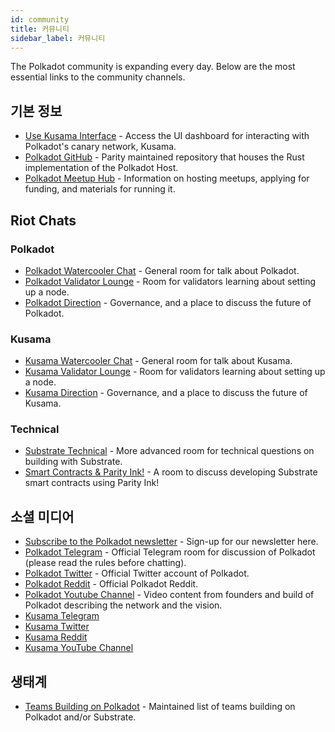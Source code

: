 ```yaml
---
id: community
title: 커뮤니티
sidebar_label: 커뮤니티
---
```


The Polkadot community is expanding every day. Below are the most essential links to the community channels.

## 기본 정보

- [Use Kusama Interface](https://polkadot.js.org/apps/#/explorer) - Access the UI dashboard for interacting with Polkadot's canary network, Kusama.
- [Polkadot GitHub](https://github.com/paritytech/polkadot/) - Parity maintained repository that houses the Rust implementation of the Polkadot Host.
- [Polkadot Meetup Hub](https://www.notion.so/web3foundation/Polkadot-Meetup-Hub-4511c156770e4ba9936386d8be5fe5be) - Information on hosting meetups, applying for funding, and materials for running it.

## Riot Chats

### Polkadot

- [Polkadot Watercooler Chat](https://riot.im/app/#/room/!FdCojkeGzZLSEoiecf:web3.foundation?via=matrix.parity.io&via=matrix.org&via=web3.foundation) - General room for talk about Polkadot.
- [Polkadot Validator Lounge](https://riot.im/app/#/room/#polkadot-validator-lounge:matrix.org) - Room for validators learning about setting up a node.
- [Polkadot Direction](https://riot.im/app/#/room/!OwgojQyBzTlUQGGLhq:matrix.parity.io?via=matrix.parity.io&via=matrix.org&via=web3.foundation) - Governance, and a place to discuss the future of Polkadot.

### Kusama

- [Kusama Watercooler Chat](https://riot.im/app/#/room/%23kusamawatercooler:polkadot.builders) - General room for talk about Kusama.
- [Kusama Validator Lounge](https://riot.im/app/#/room/!LhjZccBOqFNYKLdmbb:polkadot.builders?via=matrix.parity.io&via=matrix.org&via=web3.foundation) - Room for validators learning about setting up a node.
- [Kusama Direction](https://riot.im/app/#/room/!QXMnIJzxlnVrvRzhUA:matrix.parity.io?via=matrix.parity.io&via=matrix.org&via=web3.foundation) - Governance, and a place to discuss the future of Kusama.

### Technical

- [Substrate Technical](https://riot.im/app/#/room/#substrate-technical:matrix.org) - More advanced room for technical questions on building with Substrate.
- [Smart Contracts & Parity Ink!](https://riot.im/app/#/room/!tYUCYdSvSYPMjWNDDD:matrix.parity.io?via=matrix.parity.io&via=matrix.org&via=web3.foundation) - A room to discuss developing Substrate smart contracts using Parity Ink!

## 소셜 미디어

- [Subscribe to the Polkadot newsletter](https://share.hsforms.com/1LL1CBwiASxC5pJUYZAiDVw4752a) - Sign-up for our newsletter here.
- [Polkadot Telegram](https://t.me/polkadotofficial) - Official Telegram room for discussion of Polkadot (please read the rules before chatting).
- [Polkadot Twitter](https://twitter.com/polkadotnetwork) - Official Twitter account of Polkadot.
- [Polkadot Reddit](https://www.reddit.com/r/dot/) - Official Polkadot Reddit.
- [Polkadot Youtube Channel](https://www.youtube.com/channel/UCB7PbjuZLEba_znc7mEGNgw) - Video content from founders and build of Polkadot describing the network and the vision.
- [Kusama Telegram](https://t.me/kusamanetworkofficial)
- [Kusama Twitter](https://twitter.com/kusamanetwork)
- [Kusama Reddit](https://www.reddit.com/r/Kusama)
- [Kusama YouTube Channel](http://youtube.com/c/kusamanetwork)

## 생태계

- [Teams Building on Polkadot](https://forum.web3.foundation/t/teams-building-on-polkadot/67) - Maintained list of teams building on Polkadot and/or Substrate.
